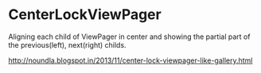 CenterLockViewPager
===================

 Aligning each child of ViewPager in center and showing the partial part of the previous(left), next(right) childs.
 
 
http://noundla.blogspot.in/2013/11/center-lock-viewpager-like-gallery.html

